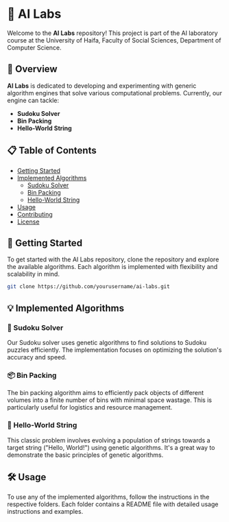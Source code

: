 # 🧠 AI Labs

Welcome to the **AI Labs** repository! This project is part of the AI laboratory course at the University of Haifa, Faculty of Social Sciences, Department of Computer Science.

## 🌟 Overview

**AI Labs** is dedicated to developing and experimenting with generic algorithm engines that solve various computational problems. Currently, our engine can tackle:

- **Sudoku Solver**
- **Bin Packing**
- **Hello-World String**

## 📋 Table of Contents

- [Getting Started](#-getting-started)
- [Implemented Algorithms](#-implemented-algorithms)
  - [Sudoku Solver](#sudoku-solver)
  - [Bin Packing](#bin-packing)
  - [Hello-World String](#hello-world-string)
- [Usage](#-usage)
- [Contributing](#-contributing)
- [License](#-license)

## 🚀 Getting Started

To get started with the AI Labs repository, clone the repository and explore the available algorithms. Each algorithm is implemented with flexibility and scalability in mind.

```bash
git clone https://github.com/yourusername/ai-labs.git
```

## 💡 Implemented Algorithms
### 🧩 Sudoku Solver
Our Sudoku solver uses genetic algorithms to find solutions to Sudoku puzzles efficiently. The implementation focuses on optimizing the solution's accuracy and speed.

### 📦 Bin Packing
The bin packing algorithm aims to efficiently pack objects of different volumes into a finite number of bins with minimal space wastage. This is particularly useful for logistics and resource management.

### 📝 Hello-World String
This classic problem involves evolving a population of strings towards a target string ("Hello, World!") using genetic algorithms. It's a great way to demonstrate the basic principles of genetic algorithms.

## 🛠️ Usage
To use any of the implemented algorithms, follow the instructions in the respective folders. Each folder contains a README file with detailed usage instructions and examples.
